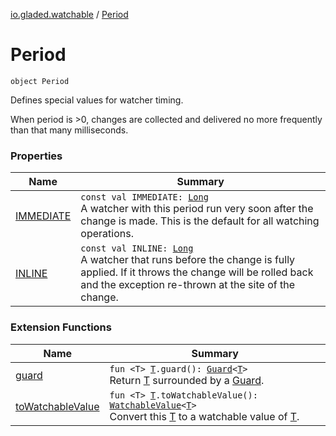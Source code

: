 [io.gladed.watchable](../index.md) / [Period](./index.md)

# Period

`object Period`

Defines special values for watcher timing.

When period is &gt;0, changes are collected and delivered no more frequently than that many milliseconds.

### Properties

| Name | Summary |
|---|---|
| [IMMEDIATE](-i-m-m-e-d-i-a-t-e.md) | `const val IMMEDIATE: `[`Long`](https://kotlinlang.org/api/latest/jvm/stdlib/kotlin/-long/index.html)<br>A watcher with this period run very soon after the change is made. This is the default for all watching operations. |
| [INLINE](-i-n-l-i-n-e.md) | `const val INLINE: `[`Long`](https://kotlinlang.org/api/latest/jvm/stdlib/kotlin/-long/index.html)<br>A watcher that runs before the change is fully applied. If it throws the change will be rolled back and the exception re-thrown at the site of the change. |

### Extension Functions

| Name | Summary |
|---|---|
| [guard](../../io.gladed.watchable.util/guard.md) | `fun <T> `[`T`](../../io.gladed.watchable.util/guard.md#T)`.guard(): `[`Guard`](../../io.gladed.watchable.util/-guard/index.md)`<`[`T`](../../io.gladed.watchable.util/guard.md#T)`>`<br>Return [T](../../io.gladed.watchable.util/guard.md#T) surrounded by a [Guard](../../io.gladed.watchable.util/-guard/index.md). |
| [toWatchableValue](../to-watchable-value.md) | `fun <T> `[`T`](../to-watchable-value.md#T)`.toWatchableValue(): `[`WatchableValue`](../-watchable-value/index.md)`<`[`T`](../to-watchable-value.md#T)`>`<br>Convert this [T](../to-watchable-value.md#T) to a watchable value of [T](../to-watchable-value.md#T). |

